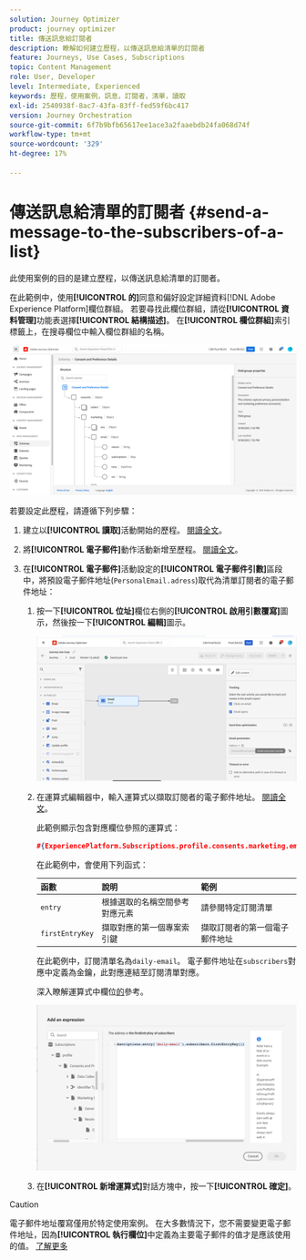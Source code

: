 ```yaml
---
solution: Journey Optimizer
product: journey optimizer
title: 傳送訊息給訂閱者
description: 瞭解如何建立歷程，以傳送訊息給清單的訂閱者
feature: Journeys, Use Cases, Subscriptions
topic: Content Management
role: User, Developer
level: Intermediate, Experienced
keywords: 歷程，使用案例，訊息，訂閱者，清單，讀取
exl-id: 2540938f-8ac7-43fa-83ff-fed59f6bc417
version: Journey Orchestration
source-git-commit: 6f7b9bfb65617ee1ace3a2faaebdb24fa068d74f
workflow-type: tm+mt
source-wordcount: '329'
ht-degree: 17%

---
```


# 傳送訊息給清單的訂閱者 {#send-a-message-to-the-subscribers-of-a-list}

此使用案例的目的是建立歷程，以傳送訊息給清單的訂閱者。

在此範例中，使用&#x200B;**[!UICONTROL 的]**&#x200B;同意和偏好設定詳細資料[!DNL Adobe Experience Platform]欄位群組。 若要尋找此欄位群組，請從&#x200B;**[!UICONTROL 資料管理]**&#x200B;功能表選擇&#x200B;**[!UICONTROL 結構描述]**。 在&#x200B;**[!UICONTROL 欄位群組]**&#x200B;索引標籤上，在搜尋欄位中輸入欄位群組的名稱。

![此欄位群組包含訂閱專案](assets/consent-and-preference-details-field-group.png)

若要設定此歷程，請遵循下列步驟：

1. 建立以&#x200B;**[!UICONTROL 讀取]**&#x200B;活動開始的歷程。 [閱讀全文](journey-gs.md)。
1. 將&#x200B;**[!UICONTROL 電子郵件]**&#x200B;動作活動新增至歷程。 [閱讀全文](journeys-message.md)。
1. 在&#x200B;**[!UICONTROL 電子郵件]**&#x200B;活動設定的&#x200B;**[!UICONTROL 電子郵件引數]**&#x200B;區段中，將預設電子郵件地址(`PersonalEmail.adress`)取代為清單訂閱者的電子郵件地址：

   1. 按一下&#x200B;**[!UICONTROL 位址]**&#x200B;欄位右側的&#x200B;**[!UICONTROL 啟用引數覆寫]**&#x200B;圖示，然後按一下&#x200B;**[!UICONTROL 編輯]**&#x200B;圖示。

      ![](assets/message-to-subscribers-uc-1.png)

   1. 在運算式編輯器中，輸入運算式以擷取訂閱者的電子郵件地址。 [閱讀全文](expression/expressionadvanced.md)。

      此範例顯示包含對應欄位參照的運算式：

      ```json
      #{ExperiencePlatform.Subscriptions.profile.consents.marketing.email.subscriptions.entry('daily-email').subscribers.firstEntryKey()}
      ```

      在此範例中，會使用下列函式：

      | 函數 | 說明 | 範例 |
      | --- | --- | --- |
      | `entry` | 根據選取的名稱空間參考對應元素 | 請參閱特定訂閱清單 |
      | `firstEntryKey` | 擷取對應的第一個專案索引鍵 | 擷取訂閱者的第一個電子郵件地址 |

      在此範例中，訂閱清單名為`daily-email`。 電子郵件地址在`subscribers`對應中定義為金鑰，此對應連結至訂閱清單對應。

      深入瞭解運算式中欄位[的](expression/field-references.md)參考。

      ![](assets/message-to-subscribers-uc-2.png)

   1. 在&#x200B;**[!UICONTROL 新增運算式]**&#x200B;對話方塊中，按一下&#x200B;**[!UICONTROL 確定]**。

>[!CAUTION]
>
>電子郵件地址覆寫僅用於特定使用案例。 在大多數情況下，您不需要變更電子郵件地址，因為&#x200B;**[!UICONTROL 執行欄位]**&#x200B;中定義為主要電子郵件的值才是應該使用的值。 [了解更多](../configuration/primary-email-addresses.md)
